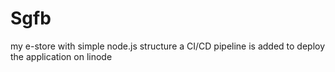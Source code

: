 # Sgfb
my e-store with simple node.js structure
a CI/CD pipeline is added to deploy the application on linode
